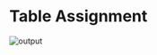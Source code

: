 # Table Assignment
![output](https://user-images.githubusercontent.com/105339279/168960547-71dabb7b-7849-4d73-a8df-b57c4841a10d.png)
